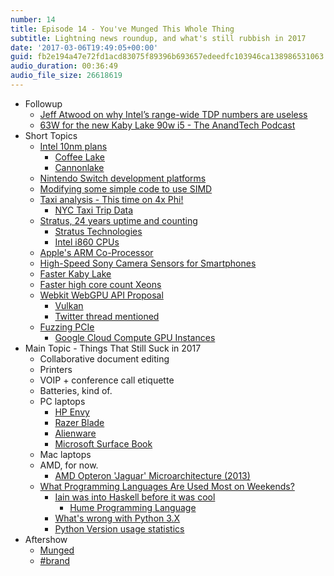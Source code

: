 ```yaml
---
number: 14
title: Episode 14 - You've Munged This Whole Thing
subtitle: Lightning news roundup, and what's still rubbish in 2017
date: '2017-03-06T19:49:05+00:00'
guid: fb2e194a47e72fd1acd83075f89396b693657edeedfc103946ca138986531063
audio_duration: 00:36:49
audio_file_size: 26618619
---
```


* Followup
  * [Jeff Atwood on why Intel’s range-wide TDP numbers are useless](https://blog.codinghorror.com/an-inferno-on-the-head-of-a-pin/)
  * [63W for the new Kaby Lake 90w i5 - The AnandTech Podcast](https://overcast.fm/+BmHreS6jw)
* Short Topics
  * [Intel 10nm plans](http://spectrum.ieee.org/semiconductors/devices/intel-finds-moores-laws-next-step-at-10-nanometers)
    * [Coffee Lake](https://en.wikipedia.org/wiki/Coffee_Lake)
    * [Cannonlake](https://en.wikipedia.org/wiki/Cannonlake)
  * [Nintendo Switch development platforms](https://www.reddit.com/r/pcmasterrace/comments/5ol4cm/hold_up_nintendo_ive_seen_this_trickery_before/dckiycm/)
  * [Modifying some simple code to use SIMD](http://lemire.me/blog/2017/01/20/how-quickly-can-you-remove-spaces-from-a-string/)
  * [Taxi analysis - This time on 4x Phi!](http://tech.marksblogg.com/billion-nyc-taxi-kdb.html)
    * [NYC Taxi Trip Data](http://chriswhong.com/open-data/foil_nyc_taxi/)
  * [Stratus, 24 years uptime and counting](http://www.cpushack.com/2017/01/28/stratus-servers-that-wont-quit-the-24-year-running-computer/)
    * [Stratus Technologies](https://en.wikipedia.org/wiki/Stratus_Technologies)
    * [Intel i860 CPUs](https://en.wikipedia.org/wiki/Intel_i860)
  * [Apple's ARM Co-Processor](https://www.bloomberg.com/news/articles/2017-02-01/apple-developing-new-mac-chip-in-test-of-intel-independence)
  * [High-Speed Sony Camera Sensors for Smartphones](http://www.sony.net/SonyInfo/News/Press/201702/17-013E/index.html)
  * [Faster Kaby Lake](http://www.guru3d.com/news-story/intel-reacts-to-ryzen-with-new-kaby-lake-core-i5-7640k-and-i7-7740k-processors.html)
  * [Faster high core count Xeons](http://www.anandtech.com/show/11121/intel-xeon-e7-8894-v4-cpu-24c-48t-9000-usd)
  * [Webkit WebGPU API Proposal](https://webkit.org/blog/7380/next-generation-3d-graphics-on-the-web/)
    * [Vulkan](https://www.khronos.org/vulkan/)
    * [Twitter thread mentioned](https://twitter.com/joshcarpenter/status/829140973875666944)
  * [Fuzzing PCIe](https://cloudplatform.googleblog.com/2017/02/fuzzing-PCI-Express-security-in-plaintext.html)
    * [Google Cloud Compute GPU Instances](https://cloudplatform.googleblog.com/2016/11/announcing-GPUs-for-Google-Cloud-Platform.html)
* Main Topic - Things That Still Suck in 2017
  * Collaborative document editing
  * Printers
  * VOIP + conference call etiquette
  * Batteries, kind of.
  * PC laptops
    * [HP Envy](https://en.wikipedia.org/wiki/HP_Envy)
    * [Razer Blade](https://www.razerzone.com/gaming-systems/razer-blade)
    * [Alienware](http://www.alienware.co.uk/laptops.aspx)
    * [Microsoft Surface Book](https://www.microsoft.com/surface/en-gb/devices/surface-book)
  * Mac laptops
  * AMD, for now.
    * [AMD Opteron 'Jaguar' Microarchitecture (2013)](https://en.wikipedia.org/wiki/Opteron#Opteron_X_.2828_nm_bulk.29_-_Jaguar_microarchitecture)
  * [What Programming Languages Are Used Most on Weekends?](http://stackoverflow.blog/2017/02/What-Programming-Languages-Weekends/)
    * [Iain was into Haskell before it was cool](http://www.macs.hw.ac.uk/cs/techreps/docs/files/HW-MACS-TR-0035.pdf)
      * [Hume Programming Language](https://en.m.wikipedia.org/wiki/Hume_%28programming_language%29)
    * [What's wrong with Python 3.X](https://snarky.ca/why-python-3-exists/)
    * [Python Version usage statistics](https://hynek.me/articles/python3-2016/)
* Aftershow
  * [Munged](https://en.wikipedia.org/wiki/Mung_%29computer_term%29)
  * [#brand](https://marco.org)
